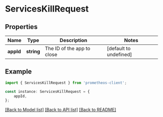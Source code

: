 # ServicesKillRequest


## Properties

Name | Type | Description | Notes
------------ | ------------- | ------------- | -------------
**appId** | **string** | The ID of the app to close | [default to undefined]

## Example

```typescript
import { ServicesKillRequest } from 'prometheos-client';

const instance: ServicesKillRequest = {
    appId,
};
```

[[Back to Model list]](../README.md#documentation-for-models) [[Back to API list]](../README.md#documentation-for-api-endpoints) [[Back to README]](../README.md)

